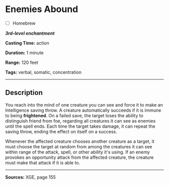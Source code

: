 # Enemies Abound

- [ ] Homebrew

***3rd-level enchantment***

**Casting Time:** action

**Duration:** 1 minute

**Range:** 120 feet

**Tags:** verbal, somatic, concentration

---

## Description
You reach into the mind of one creature you can see and force it to make an Intelligence saving throw.
A creature automatically succeeds if it is immune to being **frightened**.
On a failed save, the target loses the ability to distinguish friend from foe, regarding all creatures it can see as enemies until the spell ends.
Each time the target takes damage, it can repeat the saving throw, ending the effect on itself on a success.

Whenever the affected creature chooses another creature as a target, it must choose the target at random from among the creatures it can see within range of the attack, spell, or other ability it's using.
If an enemy provokes an opportunity attack from the affected creature, the creature must make that attack if it is able to.

---

**Sources:** XGE, page 155
